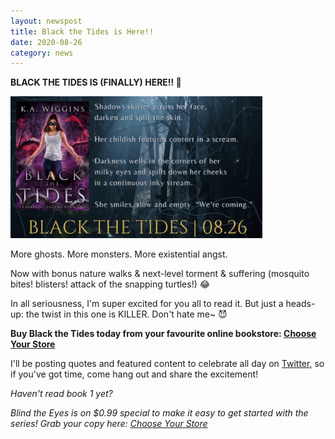 ```yaml
---
layout: newspost
title: Black the Tides is Here!!
date: 2020-08-26
category: news
---
```


**BLACK THE TIDES IS (FINALLY) HERE!! 🎉**

<a href="https://books2read.com/blackthetides" target="_blank"><img src="BlacktheTidesShadows.gif" style="width:80%;"></a>

More ghosts. More monsters. More existential angst.

Now with bonus nature walks & next-level torment & suffering (mosquito bites! blisters! attack of the snapping turtles!) 😂

In all seriousness, I'm super excited for you all to read it. But just a heads-up: the twist in this one is KILLER. Don't hate me~ 😈

**Buy Black the Tides today from your favourite online bookstore: [Choose Your Store](https://books2read.com/blackthetides)**

I'll be posting quotes and featured content to celebrate all day on [Twitter](https://twitter.com/kaiespace), so if you've got time, come hang out and share the excitement!

*Haven't read book 1 yet?*

*Blind the Eyes is on $0.99 special to make it easy to get started with the series! Grab your copy here: [Choose Your Store](http://books2read.com/blindtheeyes)*
